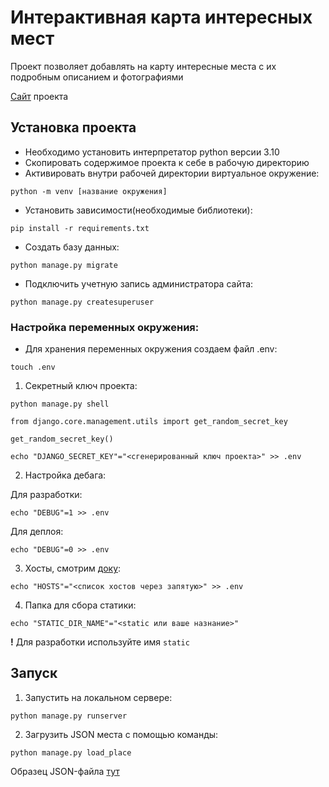 # Интерактивная карта интересных мест

Проект позволяет добавлять на карту интересные места с их подробным описанием и фотографиями

[Сайт](https://vitia.pythonanywhere.com/) проекта

## Установка проекта

- Необходимо установить интерпретатор python версии 3.10
- Скопировать содержимое проекта к себе в рабочую директорию
- Активировать внутри рабочей директории виртуальное окружение:

```
python -m venv [название окружения]
```

- Установить зависимости(необходимые библиотеки):

```
pip install -r requirements.txt
```

- Создать базу данных:

```shell
python manage.py migrate
```

- Подключить учетную запись администратора сайта:

```shell
python manage.py createsuperuser
```

### Настройка переменных окружения:

- Для хранения переменных окружения создаем файл .env:

```
touch .env
```

1. Секретный ключ проекта: 

```
python manage.py shell
```

```
from django.core.management.utils import get_random_secret_key  

get_random_secret_key()
```

```
echo "DJANGO_SECRET_KEY"="<сгенерированный ключ проекта>" >> .env
```

2. Настройка дебага:  

Для разработки:
```
echo "DEBUG"=1 >> .env
```
Для деплоя:
```
echo "DEBUG"=0 >> .env
```


3. Хосты, смотрим [доку](https://docs.djangoproject.com/en/3.1/ref/settings/#allowed-hosts):

```
echo "HOSTS"="<список хостов через запятую>" >> .env
```
4. Папка для сбора статики:
```
echo "STATIC_DIR_NAME"="<static или ваше назнание>"
```
**!** Для разработки используйте имя `static`

## Запуск

1. Запустить на локальном сервере:

```
python manage.py runserver
```

2. Загрузить JSON места с помощью команды:

```
python manage.py load_place
```

Образец JSON-файла [тут](https://github.com/VrHb/django-travel-map/blob/main/static/roofs24.json)
